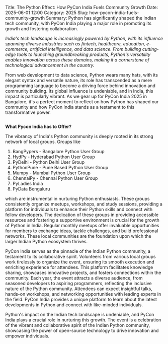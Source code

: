 Title: The Python Effect: How PyCon India Fuels Community Growth
Date: 2025-06-01 12:00
Category: 2025
Slug: how-pycon-india-fuels-community-growth
Summary: Python has significantly shaped the Indian tech community, with PyCon India playing a major role in promoting its growth and fostering collaboration.

*India's tech landscape is increasingly powered by Python, with its influence spanning diverse industries such as fintech, healthcare, education, e-commerce, artificial intelligence, and data science. From building cutting-edge tools to launching groundbreaking products, Python's versatility enables innovation across these domains, making it a cornerstone of technological advancement in the country.*

From web development to data science, Python wears many hats, with its elegant syntax and versatile nature, its role has transcended as a mere programming language to become a driving force behind innovation and community building. Its global influence is undeniable, and in India, this impact is particularly vibrant. As we gear up for PyCon India 2025 in Bangalore, it's a perfect moment to reflect on how Python has shaped our community and how PyCon India stands as a testament to this transformative power.

<p align="center" data-aos="fade-right"  data-aos-duration="1000">
    <img src="{static}/images/2025/how-python-shaped-our-community.jpg" alt="" class="img-fluid" style="border-radius: 10%; max-height: 700px;">
</p>

**What Pycon India has to Offer?**

The vibrancy of India's Python community is deeply rooted in its strong network of local groups. Groups like 
1. BangPypers - Bangalore Python User Group
2. HydPy - Hyderabad Python User Group
3. PyDelhi  - Python Delhi User Group
4. PythonPune - Pune Based Python User Group
5. Mumpy - Mumbai Python User Group
6. ChennaiPy - Chennai Python User Group
7. PyLadies India
8. PyData Bengaluru

which are instrumental in nurturing Python enthusiasts. These groups consistently organize meetups, workshops, and study sessions, providing a platform for individuals to enhance their Python skills and connect with fellow developers. The dedication of these groups in providing accessible resources and fostering a supportive environment is crucial for the growth of Python in India. Regular monthly meetups offer invaluable opportunities for members to exchange ideas, tackle challenges, and build professional networks. These local communities are the foundation upon which the larger Indian Python ecosystem thrives.

PyCon India serves as the pinnacle of the Indian Python community, a testament to its collaborative spirit. Volunteers from various local groups work tirelessly to organize the event, ensuring its smooth execution and enriching experience for attendees. This platform facilitates knowledge sharing, showcases innovative projects, and fosters connections within the community. Each year, the event attracts a diverse audience, from seasoned developers to aspiring programmers, reflecting the inclusive nature of the Python community. Attendees can expect insightful talks, hands-on workshops, and networking opportunities with leading experts in the field. PyCon India provides a unique platform to learn about the latest developments in Python and connect with like-minded individuals.

Python's impact on the Indian tech landscape is undeniable, and PyCon India plays a crucial role in nurturing this growth. The event is a celebration of the vibrant and collaborative spirit of the Indian Python community, showcasing the power of open-source technology to drive innovation and empower individuals.
